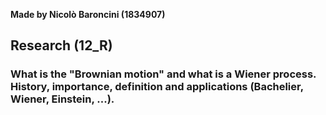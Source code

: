 **Made by Nicolò Baroncini (1834907)**

## Research (12_R)
### What is the "Brownian motion" and what is a Wiener process. History, importance, definition and applications (Bachelier, Wiener, Einstein, ...).

